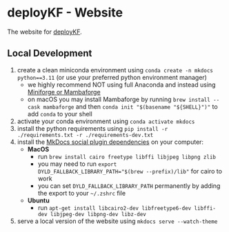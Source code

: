 # deployKF - Website

The website for [deployKF](https://github.com/deployKF/deployKF).

## Local Development

1. create a clean miniconda environment using `conda create -n mkdocs python==3.11` (or use your preferred python environment manager)
    - we highly recommend NOT using full Anaconda and instead using [Miniforge or Mambaforge](https://github.com/conda-forge/miniforge)
    - on macOS you may install Mambaforge by running `brew install --cask mambaforge` and then `conda init "$(basename "${SHELL}")"` to add `conda` to your shell
2. activate your conda environment using `conda activate mkdocs`
3. install the python requirements using `pip install -r ./requirements.txt -r ./requirements-dev.txt`
4. install the [MkDocs social plugin dependencies](https://squidfunk.github.io/mkdocs-material/setup/setting-up-social-cards/#dependencies) on your computer:
    - __MacOS__
       - run `brew install cairo freetype libffi libjpeg libpng zlib`
       - you may need to run `export DYLD_FALLBACK_LIBRARY_PATH="$(brew --prefix)/lib"` for cairo to work
       - you can set `DYLD_FALLBACK_LIBRARY_PATH` permanently by adding the export to your `~/.zshrc` file
    - __Ubuntu__ 
       - run `apt-get install libcairo2-dev libfreetype6-dev libffi-dev libjpeg-dev libpng-dev libz-dev`
5. serve a local version of the website using `mkdocs serve --watch-theme`
